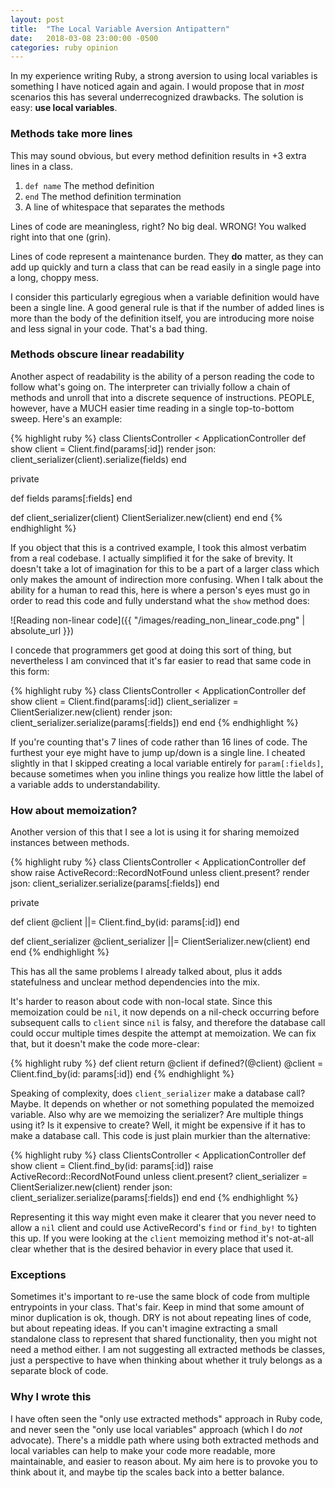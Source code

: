```yaml
---
layout: post
title:  "The Local Variable Aversion Antipattern"
date:   2018-03-08 23:00:00 -0500
categories: ruby opinion 
---
```

In my experience writing Ruby, a strong aversion to using local variables is something I have noticed again and again.
I would propose that in *most* scenarios this has several underrecognized drawbacks. The solution is easy:
**use local variables**. 

### Methods take more lines

This may sound obvious, but every method definition results in +3 extra lines in a class.

1. `def name` The method definition
1. `end` The method definition termination 
1. A line of whitespace that separates the methods

Lines of code are meaningless, right? No big deal. WRONG! You walked right into that one (grin).

Lines of code represent a maintenance burden. They **do** matter, as they can add up quickly and turn a class
that can be read easily in a single page into a long, choppy mess.

I consider this particularly egregious when a variable definition would have been a single line. A good general rule is
that if the number of added lines is more than the body of the definition itself, you are introducing more noise and
less signal in your code. That's a bad thing.

### Methods obscure linear readability

Another aspect of readability is the ability of a person reading the code to follow what's going on. The interpreter can
trivially follow a chain of methods and unroll that into a discrete sequence of instructions. PEOPLE, however, have a
MUCH easier time reading in a single top-to-bottom sweep. Here's an example:

{% highlight ruby %}
class ClientsController < ApplicationController
  def show
    client = Client.find(params[:id])
    render json: client_serializer(client).serialize(fields)
  end

  private

  def fields
    params[:fields]
  end

  def client_serializer(client)
    ClientSerializer.new(client)
  end
end
{% endhighlight %}

If you object that this is a contrived example, I took this almost verbatim from a real codebase. I actually simplified 
it for the sake of brevity. It doesn't take a lot of imagination for this to be a part of a larger class which only
makes the amount of indirection more confusing. When I talk about the ability for a human to read this, here is where
a person's eyes must go in order to read this code and fully understand what the `show` method does:

![Reading non-linear code]({{ "/images/reading_non_linear_code.png" | absolute_url }})

I concede that programmers get good at doing this sort of thing, but nevertheless I am convinced that it's far easier to
read that same code in this form:

{% highlight ruby %}
class ClientsController < ApplicationController
  def show
    client = Client.find(params[:id])
    client_serializer = ClientSerializer.new(client)
    render json: client_serializer.serialize(params[:fields])
  end
end
{% endhighlight %}

If you're counting that's 7 lines of code rather than 16 lines of code. The furthest your eye might have to jump up/down
is a single line. I cheated slightly in that I skipped creating a local variable entirely for `param[:fields]`, because
sometimes when you inline things you realize how little the label of a variable adds to understandability.

### How about memoization?

Another version of this that I see a lot is using it for sharing memoized instances between methods.

{% highlight ruby %}
class ClientsController < ApplicationController
  def show
    raise ActiveRecord::RecordNotFound unless client.present?
    render json: client_serializer.serialize(params[:fields])
  end

  private

  def client
    @client ||= Client.find_by(id: params[:id])
  end

  def client_serializer
    @client_serializer ||= ClientSerializer.new(client)
  end
end
{% endhighlight %}

This has all the same problems I already talked about, plus it adds statefulness and unclear method dependencies into
the mix.

It's harder to reason about code with non-local state. Since this memoization could be `nil`, it now depends on a
nil-check occurring before subsequent calls to `client` since `nil` is falsy, and therefore the database call could
occur multiple times despite the attempt at memoization. We can fix that, but it doesn't make the code more-clear:

{% highlight ruby %}
def client
  return @client if defined?(@client)
  @client = Client.find_by(id: params[:id])
end
{% endhighlight %}

Speaking of complexity, does `client_serializer` make a database call? Maybe. It depends on whether or not something
populated the memoized variable. Also why are we memoizing the serializer? Are multiple things using it? Is it expensive
to create? Well, it might be expensive if it has to make a database call. This code is just plain murkier than the
alternative:

{% highlight ruby %}
class ClientsController < ApplicationController
  def show
    client = Client.find_by(id: params[:id])
    raise ActiveRecord::RecordNotFound unless client.present?
    client_serializer = ClientSerializer.new(client)
    render json: client_serializer.serialize(params[:fields])
  end
end
{% endhighlight %}

Representing it this way might even make it clearer that you never need to allow a `nil` client and could use
ActiveRecord's `find` or `find_by!` to tighten this up. If you were looking at the `client` memoizing method
it's not-at-all clear whether that is the desired behavior in every place that used it.
 
### Exceptions

Sometimes it's important to re-use the same block of code from multiple entrypoints in your class. That's fair. Keep
in mind that some amount of minor duplication is ok, though. DRY is not about repeating lines of code, but about repeating
ideas. If you can't imagine extracting a small standalone class to represent that shared functionality, then you might
not need a method either. I am not suggesting all extracted methods be classes, just a perspective to have when thinking
about whether it truly belongs as a separate block of code.

### Why I wrote this

I have often seen the "only use extracted methods" approach in Ruby code, and never seen the "only use local variables"
approach (which I do *not* advocate). There's a middle path where using both extracted methods and local variables can
help to make your code more readable, more maintainable, and easier to reason about. My aim here is to provoke you to
think about it, and maybe tip the scales back into a better balance.
